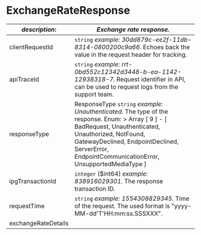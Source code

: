 
# ExchangeRateResponse

| *description*:   | *Exchange rate response.*|
|----|----|
| clientRequestId |    ``` string ```  *example:   30dd879c-ee2f-11db-8314-0800200c9a66*. Echoes back the value in the request header for tracking.|
| apiTraceId |    ``` string ```  *example: rrt-0bd552c12342d3448-b-ea-1142-12938318-7*. Request identifier in API, can be used to request logs from the support team.|
| responseType | ResponseType   ``` string ```  *example: Unauthenticated*. The type of the response. Enum:    > Array [ 9 ] - [ BadRequest, Unauthenticated, Unauthorized, NotFound, GatewayDeclined, EndpointDeclined, ServerError, EndpointCommunicationError, UnsupportedMediaType ]|
| ipgTransactionId |    ``` integer ``` ($int64)  *example: 838916029301*. The response transaction ID.|
| requestTime |    ``` string ```   *example:   1554308829345*. Time of the request. The used format is "yyyy-MM-dd'T'HH:mm:ss.SSSXXX".|
| exchangeRateDetails |   |  


